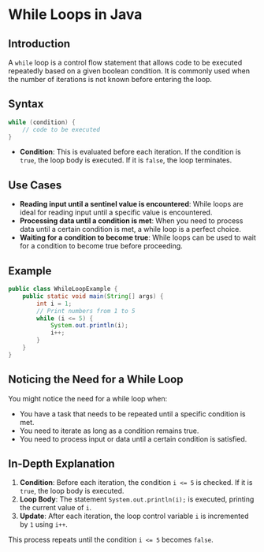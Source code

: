 # While Loops in Java

## Introduction
A `while` loop is a control flow statement that allows code to be executed repeatedly based on a given boolean condition. It is commonly used when the number of iterations is not known before entering the loop.

## Syntax
```java
while (condition) {
    // code to be executed
}
```

- **Condition**: This is evaluated before each iteration. If the condition is `true`, the loop body is executed. If it is `false`, the loop terminates.

## Use Cases
- **Reading input until a sentinel value is encountered**: While loops are ideal for reading input until a specific value is encountered.
- **Processing data until a condition is met**: When you need to process data until a certain condition is met, a while loop is a perfect choice.
- **Waiting for a condition to become true**: While loops can be used to wait for a condition to become true before proceeding.

## Example
```java
public class WhileLoopExample {
    public static void main(String[] args) {
        int i = 1;
        // Print numbers from 1 to 5
        while (i <= 5) {
            System.out.println(i);
            i++;
        }
    }
}
```

## Noticing the Need for a While Loop
You might notice the need for a while loop when:
- You have a task that needs to be repeated until a specific condition is met.
- You need to iterate as long as a condition remains true.
- You need to process input or data until a certain condition is satisfied.

## In-Depth Explanation
1. **Condition**: Before each iteration, the condition `i <= 5` is checked. If it is `true`, the loop body is executed.
2. **Loop Body**: The statement `System.out.println(i);` is executed, printing the current value of `i`.
3. **Update**: After each iteration, the loop control variable `i` is incremented by `1` using `i++`.

This process repeats until the condition `i <= 5` becomes `false`.